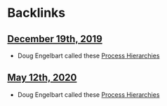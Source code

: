 
# Backlinks
## [December 19th, 2019](<December 19th, 2019.md>)
- Doug Engelbart called these [Process Hierarchies](<Process Hierarchies.md>)

## [May 12th, 2020](<May 12th, 2020.md>)
- Doug Engelbart called these [Process Hierarchies](<Process Hierarchies.md>)

